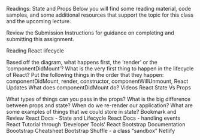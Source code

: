Readings: State and Props
Below you will find some reading material, code samples, and some additional resources that support the topic for this class and the upcoming lecture.

Review the Submission Instructions for guidance on completing and submitting this assignment.

Reading
React lifecycle

Based off the diagram, what happens first, the ‘render’ or the ‘componentDidMount’?
What is the very first thing to happen in the lifecycle of React?
Put the following things in the order that they happen: componentDidMount, render, constructor, componentWillUnmount, React Updates
What does componentDidMount do?
Videos
React State Vs Props

What types of things can you pass in the props?
What is the big difference between props and state?
When do we re-render our application?
What are some examples of things that we could store in state?
Bookmark and Review
React Docs - State and Lifecycle
React Docs - handling events
React Tutorial through ‘Developer Tools’
React Bootstrap Documentation
Boootstrap Cheatsheet
Bootstrap Shuffle - a class “sandbox”
Netlify
